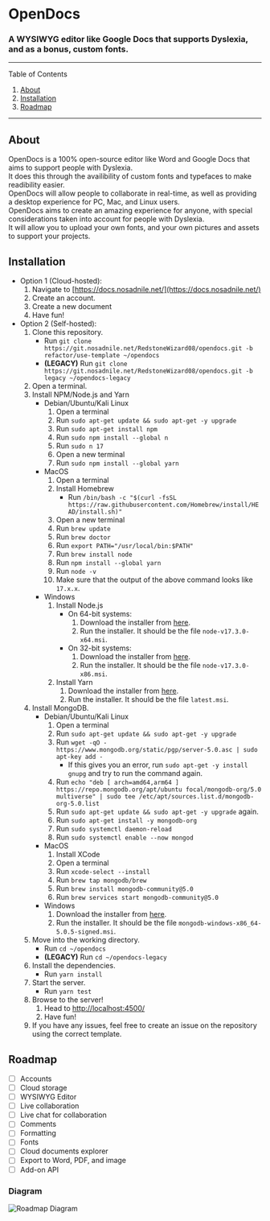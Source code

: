 # OpenDocs
### A WYSIWYG editor like Google Docs that supports Dyslexia, and as a bonus, custom fonts.

---------
Table of Contents
1. [About](#about)
2. [Installation](#installation)
3. [Roadmap](#roadmap)
---------

## About
OpenDocs is a 100% open-source editor like Word and Google Docs that aims to support people with Dyslexia.\
It does this through the availibility of custom fonts and typefaces to make readibility easier.\
OpenDocs will allow people to collaborate in real-time, as well as providing a desktop experience for PC, Mac, and Linux users.\
OpenDocs aims to create an amazing experience for anyone, with special considerations taken into account for people with Dyslexia.\
It will allow you to upload your own fonts, and your own pictures and assets to support your projects.

## Installation
- Option 1 (Cloud-hosted):
    1. Navigate to [https://docs.nosadnile.net/](https://docs.nosadnile.net/)
    2. Create an account.
    3. Create a new document
    4. Have fun!
- Option 2 (Self-hosted):
    1. Clone this repository.
        - Run `git clone https://git.nosadnile.net/RedstoneWizard08/opendocs.git -b refactor/use-template ~/opendocs`
        - **(LEGACY)** Run `git clone https://git.nosadnile.net/RedstoneWizard08/opendocs.git -b legacy ~/opendocs-legacy`
    2. Open a terminal.
    3. Install NPM/Node.js and Yarn
        - Debian/Ubuntu/Kali Linux
            1. Open a terminal
            2. Run `sudo apt-get update && sudo apt-get -y upgrade`
            3. Run `sudo apt-get install npm`
            4. Run `sudo npm install --global n`
            5. Run `sudo n 17`
            6. Open a new terminal
            7. Run `sudo npm install --global yarn`
        - MacOS
            1. Open a terminal
            2. Install Homebrew
                - Run `/bin/bash -c "$(curl -fsSL https://raw.githubusercontent.com/Homebrew/install/HEAD/install.sh)"`
            3. Open a new terminal
            4. Run `brew update`
            5. Run `brew doctor`
            6. Run `export PATH="/usr/local/bin:$PATH"`
            7. Run `brew install node`
            8. Run `npm install --global yarn`
            9. Run `node -v`
            10. Make sure that the output of the above command looks like `17.x.x`.
        - Windows
            1. Install Node.js
                - On 64-bit systems:
                    1. Download the installer from [here](https://nodejs.org/dist/v17.3.0/node-v17.3.0-x64.msi).
                    2. Run the installer. It should be the file `node-v17.3.0-x64.msi`.
                - On 32-bit systems:
                    1. Download the installer from [here](https://nodejs.org/dist/v17.3.0/node-v17.3.0-x86.msi).
                    2. Run the installer. It should be the file `node-v17.3.0-x86.msi`.
            2. Install Yarn
                1. Download the installer from [here](https://classic.yarnpkg.com/latest.msi).
                2. Run the installer. It should be the file `latest.msi`.
    4. Install MongoDB.
        - Debian/Ubuntu/Kali Linux
            1. Open a terminal
            2. Run `sudo apt-get update && sudo apt-get -y upgrade`
            3. Run `wget -qO - https://www.mongodb.org/static/pgp/server-5.0.asc | sudo apt-key add -`
                - If this gives you an error, run `sudo apt-get -y install gnupg` and try to run the command again.
            4. Run `echo "deb [ arch=amd64,arm64 ] https://repo.mongodb.org/apt/ubuntu focal/mongodb-org/5.0 multiverse" | sudo tee /etc/apt/sources.list.d/mongodb-org-5.0.list`
            5. Run `sudo apt-get update && sudo apt-get -y upgrade` again.
            6. Run `sudo apt-get install -y mongodb-org`
            7. Run `sudo systemctl daemon-reload`
            8. Run `sudo systemctl enable --now mongod`
        - MacOS
            1. Install XCode
            2. Open a terminal
            3. Run `xcode-select --install`
            4. Run `brew tap mongodb/brew`
            5. Run `brew install mongodb-community@5.0`
            6. Run `brew services start mongodb-community@5.0`
        - Windows
            1. Download the installer from [here](https://fastdl.mongodb.org/windows/mongodb-windows-x86_64-5.0.5-signed.msi).
            2. Run the installer. It should be the file `mongodb-windows-x86_64-5.0.5-signed.msi`.
    5. Move into the working directory.
        - Run `cd ~/opendocs`
        - **(LEGACY)** Run `cd ~/opendocs-legacy`
    6. Install the dependencies.
        - Run `yarn install`
    7. Start the server.
        - Run `yarn test`
    8. Browse to the server!
        1. Head to [http://localhost:4500/](http://localhost:4500/)
        2. Have fun!
    9. If you have any issues, feel free to create an issue on the repository using the correct template.

## Roadmap
- [ ] Accounts
- [ ] Cloud storage
- [ ] WYSIWYG Editor
- [ ] Live collaboration
- [ ] Live chat for collaboration
- [ ] Comments
- [ ] Formatting
- [ ] Fonts
- [ ] Cloud documents explorer
- [ ] Export to Word, PDF, and image
- [ ] Add-on API
### Diagram
![Roadmap Diagram](https://cdn.nosadnile.net/opendocs/roadmap_diagram.png)
